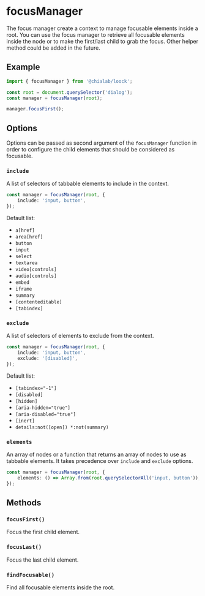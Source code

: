 # focusManager

The focus manager create a context to manage focusable elements inside a root. You can use the focus manager to retrieve all focusable elements inside the node or to make the first/last child to grab the focus. Other helper method could be added in the future.

## Example

```ts
import { focusManager } from '@chialab/loock';

const root = document.querySelector('dialog');
const manager = focusManager(root);

manager.focusFirst();
```

## Options

Options can be passed as second argument of the `focusManager` function in order to configure the child elements that should be considered as focusable.

### `include`

A list of selectors of tabbable elements to include in the context.

```ts
const manager = focusManager(root, {
    include: 'input, button',
});
```

Default list:

-   `a[href]`
-   `area[href]`
-   `button`
-   `input`
-   `select`
-   `textarea`
-   `video[controls]`
-   `audio[controls]`
-   `embed`
-   `iframe`
-   `summary`
-   `[contenteditable]`
-   `[tabindex]`

### `exclude`

A list of selectors of elements to exclude from the context.

```ts
const manager = focusManager(root, {
    include: 'input, button',
    exclude: '[disabled]',
});
```

Default list:

-   `[tabindex="-1"]`
-   `[disabled]`
-   `[hidden]`
-   `[aria-hidden="true"]`
-   `[aria-disabled="true"]`
-   `[inert]`
-   `details:not([open]) *:not(summary)`

### `elements`

An array of nodes or a function that returns an array of nodes to use as tabbable elements. It takes precedence over `include` and `exclude` options.

```ts
const manager = focusManager(root, {
    elements: () => Array.from(root.querySelectorAll('input, button')),
});
```

## Methods

### `focusFirst()`

Focus the first child element.

### `focusLast()`

Focus the last child element.

### `findFocusable()`

Find all focusable elements inside the root.
